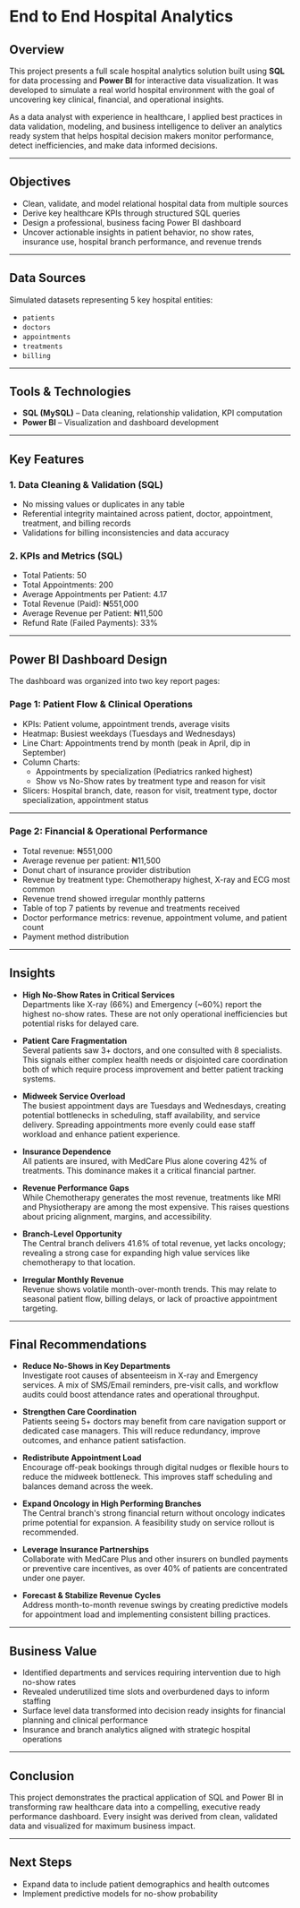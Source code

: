 # End to End Hospital Analytics

## Overview

This project presents a full scale hospital analytics solution built using **SQL** for data processing and **Power BI** for interactive data visualization. It was developed to simulate a real world hospital environment with the goal of uncovering key clinical, financial, and operational insights.

As a data analyst with experience in healthcare, I applied best practices in data validation, modeling, and business intelligence to deliver an analytics ready system that helps hospital decision makers monitor performance, detect inefficiencies, and make data informed decisions.

---

## Objectives

- Clean, validate, and model relational hospital data from multiple sources  
- Derive key healthcare KPIs through structured SQL queries  
- Design a professional, business facing Power BI dashboard  
- Uncover actionable insights in patient behavior, no show rates, insurance use, hospital branch performance, and revenue trends

---

## Data Sources

Simulated datasets representing 5 key hospital entities:

- `patients`
- `doctors`
- `appointments`
- `treatments`
- `billing`

---

## Tools & Technologies

- **SQL (MySQL)** – Data cleaning, relationship validation, KPI computation  
- **Power BI** – Visualization and dashboard development  

---

## Key Features

### 1. Data Cleaning & Validation (SQL)

- No missing values or duplicates in any table  
- Referential integrity maintained across patient, doctor, appointment, treatment, and billing records  
- Validations for billing inconsistencies and data accuracy

### 2. KPIs and Metrics (SQL)

- Total Patients: 50  
- Total Appointments: 200  
- Average Appointments per Patient: 4.17  
- Total Revenue (Paid): ₦551,000  
- Average Revenue per Patient: ₦11,500  
- Refund Rate (Failed Payments): 33%

---

## Power BI Dashboard Design

The dashboard was organized into two key report pages:

### Page 1: Patient Flow & Clinical Operations

- KPIs: Patient volume, appointment trends, average visits  
- Heatmap: Busiest weekdays (Tuesdays and Wednesdays)  
- Line Chart: Appointments trend by month (peak in April, dip in September)  
- Column Charts:
  - Appointments by specialization (Pediatrics ranked highest)
  - Show vs No-Show rates by treatment type and reason for visit  
- Slicers: Hospital branch, date, reason for visit, treatment type, doctor specialization, appointment status


---

### Page 2: Financial & Operational Performance

- Total revenue: ₦551,000  
- Average revenue per patient: ₦11,500  
- Donut chart of insurance provider distribution  
- Revenue by treatment type: Chemotherapy highest, X-ray and ECG most common  
- Revenue trend showed irregular monthly patterns  
- Table of top 7 patients by revenue and treatments received  
- Doctor performance metrics: revenue, appointment volume, and patient count  
- Payment method distribution  


---


## Insights

- **High No-Show Rates in Critical Services**  
  Departments like X-ray (66%) and Emergency (~60%) report the highest no-show rates. These are not only operational inefficiencies but potential risks for delayed care.

- **Patient Care Fragmentation**  
  Several patients saw 3+ doctors, and one consulted with 8 specialists. This signals either complex health needs or disjointed care coordination both of which require process improvement and better patient tracking systems.

- **Midweek Service Overload**  
  The busiest appointment days are Tuesdays and Wednesdays, creating potential bottlenecks in scheduling, staff availability, and service delivery. Spreading appointments more evenly could ease staff workload and enhance patient experience.

- **Insurance Dependence**  
  All patients are insured, with MedCare Plus alone covering 42% of treatments. This dominance makes it a critical financial partner.

- **Revenue Performance Gaps**  
  While Chemotherapy generates the most revenue, treatments like MRI and Physiotherapy are among the most expensive. This raises questions about pricing alignment, margins, and accessibility.

- **Branch-Level Opportunity**  
  The Central branch delivers 41.6% of total revenue, yet lacks oncology; revealing a strong case for expanding high value services like chemotherapy to that location.

- **Irregular Monthly Revenue**  
  Revenue shows volatile month-over-month trends. This may relate to seasonal patient flow, billing delays, or lack of proactive appointment targeting.

---

## Final Recommendations

- **Reduce No-Shows in Key Departments**  
  Investigate root causes of absenteeism in X-ray and Emergency services. A mix of SMS/Email reminders, pre-visit calls, and workflow audits could boost attendance rates and operational throughput.

- **Strengthen Care Coordination**  
  Patients seeing 5+ doctors may benefit from care navigation support or dedicated case managers. This will reduce redundancy, improve outcomes, and enhance patient satisfaction.

- **Redistribute Appointment Load**  
  Encourage off-peak bookings through digital nudges or flexible hours to reduce the midweek bottleneck. This improves staff scheduling and balances demand across the week.

- **Expand Oncology in High Performing Branches**  
  The Central branch's strong financial return without oncology indicates prime potential for expansion. A feasibility study on service rollout is recommended.

- **Leverage Insurance Partnerships**  
  Collaborate with MedCare Plus and other insurers on bundled payments or preventive care incentives, as over 40% of patients are concentrated under one payer.

- **Forecast & Stabilize Revenue Cycles**  
  Address month-to-month revenue swings by creating predictive models for appointment load and implementing consistent billing practices.

---


## Business Value

- Identified departments and services requiring intervention due to high no-show rates  
- Revealed underutilized time slots and overburdened days to inform staffing  
- Surface level data transformed into decision ready insights for financial planning and clinical performance  
- Insurance and branch analytics aligned with strategic hospital operations

---

## Conclusion

This project demonstrates the practical application of SQL and Power BI in transforming raw healthcare data into a compelling, executive ready performance dashboard. Every insight was derived from clean, validated data and visualized for maximum business impact.

---

## Next Steps

- Expand data to include patient demographics and health outcomes  
- Implement predictive models for no-show probability    

